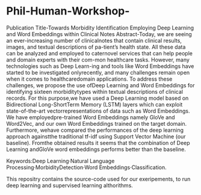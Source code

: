 # Phil-Human-Workshop-
Publication Title-Towards Morbidity Identification Employing Deep Learning and Word Embeddings within Clinical Notes
Abstract-Today,  we  are  seeing  an  ever-increasing  number  of  clinicalnotes that contain clinical results, images, and textual descriptions of pa-tient’s health state. All these data can be analyzed and employed to caternovel services that can help people and domain experts with their com-mon healthcare tasks. However, many technologies such as Deep Learn-ing and tools like Word Embeddings have started to be investigated onlyrecently, and many challenges remain open when it comes to healthcaredomain applications. To address these challenges, we propose the use ofDeep Learning and Word Embeddings for identifying sixteen morbiditytypes  within  textual  descriptions  of  clinical records.  For  this  purpose,we have used a Deep Learning model based on Bidirectional Long-ShortTerm Memory (LSTM) layers which can exploit state-of-the-art vectorrepresentations of data such as Word Embeddings. We have employedpre-trained  Word  Embeddings  namely  GloVe  and  Word2Vec,  and  our own Word Embeddings trained on the target domain. Furthermore, wehave compared the performances of the deep learning approach againstthe traditional tf-idf using Support Vector Machine (our baseline). Fromthe obtained results it seems that the combination of Deep Learning andGloVe word embeddings performs better than the baseline.

Keywords:Deep Learning·Natural Language Processing·MorbidityDetection·Word Embeddings·Classification.

This repositry contains the source-code used for our exeripements, to run deep learning and supervised learning althorithms. 
